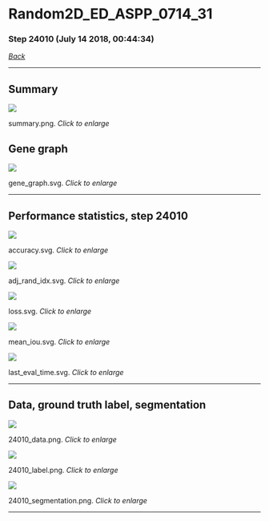 # Random2D_ED_ASPP_0714_31

### Step 24010 (July 14 2018, 00:44:34)

[_Back_](..)

---

## Summary

<div class="images"><a href="media/summary.png"><img  src="media/summary.png" align="center"></a><p>summary.png. <i>Click to enlarge</i></p></div>

## Gene graph

<div class="images"><a href="media/gene_graph.svg"><img  src="media/gene_graph.svg" align="center"></a><p>gene_graph.svg. <i>Click to enlarge</i></p></div>

---

## Performance statistics, step 24010

<div class="images"><a href="media/accuracy.svg"><img class="mini" src="media/accuracy.svg" align="center"></a><p>accuracy.svg. <i>Click to enlarge</i></p></div>
<div class="images"><a href="media/adj_rand_idx.svg"><img class="mini" src="media/adj_rand_idx.svg" align="center"></a><p>adj_rand_idx.svg. <i>Click to enlarge</i></p></div>
<div class="images"><a href="media/loss.svg"><img class="mini" src="media/loss.svg" align="center"></a><p>loss.svg. <i>Click to enlarge</i></p></div>
<div class="images"><a href="media/mean_iou.svg"><img class="mini" src="media/mean_iou.svg" align="center"></a><p>mean_iou.svg. <i>Click to enlarge</i></p></div>
<div class="images"><a href="media/last_eval_time.svg"><img class="mini" src="media/last_eval_time.svg" align="center"></a><p>last_eval_time.svg. <i>Click to enlarge</i></p></div>

---

## Data, ground truth label, segmentation

<div class="images"><a href="media/24010_data.png"><img class="mini" src="media/24010_data.png" align="center"></a><p>24010_data.png. <i>Click to enlarge</i></p></div>
<div class="images"><a href="media/24010_label.png"><img class="mini" src="media/24010_label.png" align="center"></a><p>24010_label.png. <i>Click to enlarge</i></p></div>
<div class="images"><a href="media/24010_segmentation.png"><img class="mini" src="media/24010_segmentation.png" align="center"></a><p>24010_segmentation.png. <i>Click to enlarge</i></p></div>

---


